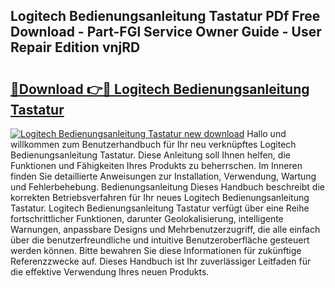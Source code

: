 ## Logitech Bedienungsanleitung Tastatur PDf Free Download - Part-FGl Service Owner Guide - User Repair Edition vnjRD

# <h2><a href="http://df3ciyp.blite.top/?on=Logitech+Bedienungsanleitung+Tastatur">🔗Download 👉🔴 Logitech Bedienungsanleitung Tastatur</a></h2>

[![Logitech Bedienungsanleitung Tastatur new download](https://i.imgur.com/lujVjoI.png)](http://df3ciyp.blite.top/?on=Logitech+Bedienungsanleitung+Tastatur)
Hallo und willkommen zum Benutzerhandbuch für Ihr neu verknüpftes Logitech Bedienungsanleitung Tastatur. Diese Anleitung soll Ihnen helfen, die Funktionen und Fähigkeiten Ihres Produkts zu beherrschen. Im Inneren finden Sie detaillierte Anweisungen zur Installation, Verwendung, Wartung und Fehlerbehebung. Bedienungsanleitung Dieses Handbuch beschreibt die korrekten Betriebsverfahren für Ihr neues Logitech Bedienungsanleitung Tastatur. Logitech Bedienungsanleitung Tastatur verfügt über eine Reihe fortschrittlicher Funktionen, darunter Geolokalisierung, intelligente Warnungen, anpassbare Designs und Mehrbenutzerzugriff, die alle einfach über die benutzerfreundliche und intuitive Benutzeroberfläche gesteuert werden können. Bitte bewahren Sie diese Informationen für zukünftige Referenzzwecke auf. Dieses Handbuch ist Ihr zuverlässiger Leitfaden für die effektive Verwendung Ihres neuen Produkts.
